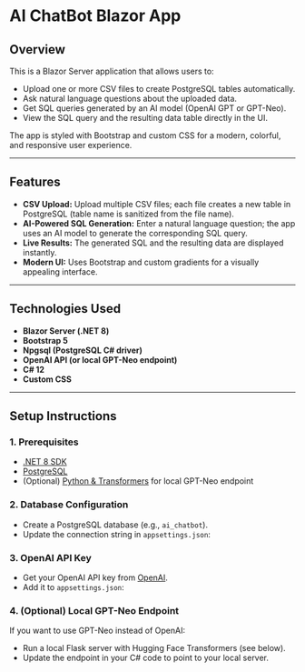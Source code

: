 # AI ChatBot Blazor App

## Overview

This is a Blazor Server application that allows users to:
- Upload one or more CSV files to create PostgreSQL tables automatically.
- Ask natural language questions about the uploaded data.
- Get SQL queries generated by an AI model (OpenAI GPT or GPT-Neo).
- View the SQL query and the resulting data table directly in the UI.

The app is styled with Bootstrap and custom CSS for a modern, colorful, and responsive user experience.

---

## Features

- **CSV Upload:** Upload multiple CSV files; each file creates a new table in PostgreSQL (table name is sanitized from the file name).
- **AI-Powered SQL Generation:** Enter a natural language question; the app uses an AI model to generate the corresponding SQL query.
- **Live Results:** The generated SQL and the resulting data are displayed instantly.
- **Modern UI:** Uses Bootstrap and custom gradients for a visually appealing interface.

---

## Technologies Used

- **Blazor Server (.NET 8)**
- **Bootstrap 5**
- **Npgsql (PostgreSQL C# driver)**
- **OpenAI API (or local GPT-Neo endpoint)**
- **C# 12**
- **Custom CSS**

---

## Setup Instructions

### 1. Prerequisites

- [.NET 8 SDK](https://dotnet.microsoft.com/download)
- [PostgreSQL](https://www.postgresql.org/download/)
- (Optional) [Python & Transformers](https://huggingface.co/docs/transformers/index) for local GPT-Neo endpoint

### 2. Database Configuration

- Create a PostgreSQL database (e.g., `ai_chatbot`).
- Update the connection string in `appsettings.json`:

  
### 3. OpenAI API Key

- Get your OpenAI API key from [OpenAI](https://platform.openai.com/account/api-keys).
- Add it to `appsettings.json`:

  
### 4. (Optional) Local GPT-Neo Endpoint

If you want to use GPT-Neo instead of OpenAI:
- Run a local Flask server with Hugging Face Transformers (see below).
- Update the endpoint in your C# code to point to your local server.



